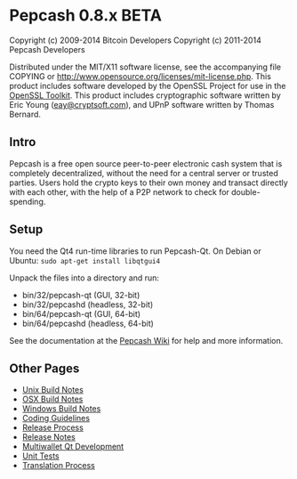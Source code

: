 Pepcash 0.8.x BETA
====================

Copyright (c) 2009-2014 Bitcoin Developers
Copyright (c) 2011-2014 Pepcash Developers

Distributed under the MIT/X11 software license, see the accompanying
file COPYING or http://www.opensource.org/licenses/mit-license.php.
This product includes software developed by the OpenSSL Project for use in the [OpenSSL Toolkit](http://www.openssl.org/). This product includes
cryptographic software written by Eric Young ([eay@cryptsoft.com](mailto:eay@cryptsoft.com)), and UPnP software written by Thomas Bernard.


Intro
---------------------
Pepcash is a free open source peer-to-peer electronic cash system that is
completely decentralized, without the need for a central server or trusted
parties.  Users hold the crypto keys to their own money and transact directly
with each other, with the help of a P2P network to check for double-spending.


Setup
---------------------
You need the Qt4 run-time libraries to run Pepcash-Qt. On Debian or Ubuntu:
	`sudo apt-get install libqtgui4`

Unpack the files into a directory and run:

- bin/32/pepcash-qt (GUI, 32-bit)
- bin/32/pepcashd (headless, 32-bit)
- bin/64/pepcash-qt (GUI, 64-bit)
- bin/64/pepcashd (headless, 64-bit)

See the documentation at the [Pepcash Wiki](http://pepcash.info)
for help and more information.


Other Pages
---------------------
- [Unix Build Notes](build-unix.md)
- [OSX Build Notes](build-osx.md)
- [Windows Build Notes](build-msw.md)
- [Coding Guidelines](coding.md)
- [Release Process](release-process.md)
- [Release Notes](release-notes.md)
- [Multiwallet Qt Development](multiwallet-qt.md)
- [Unit Tests](unit-tests.md)
- [Translation Process](translation_process.md)
